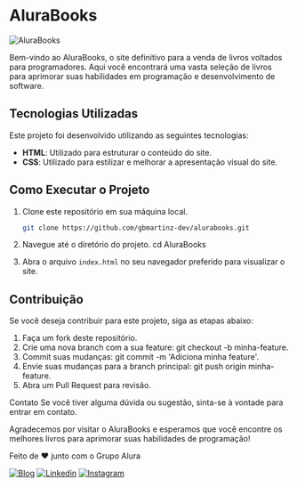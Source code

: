 # AluraBooks

![AluraBooks](../alurabooks/images/alurabooksphoto.png)

Bem-vindo ao AluraBooks, o site definitivo para a venda de livros voltados para programadores. Aqui você encontrará uma vasta seleção de livros para aprimorar suas habilidades em programação e desenvolvimento de software.

## Tecnologias Utilizadas

Este projeto foi desenvolvido utilizando as seguintes tecnologias:

- **HTML**: Utilizado para estruturar o conteúdo do site.
- **CSS**: Utilizado para estilizar e melhorar a apresentação visual do site.

## Como Executar o Projeto

1. Clone este repositório em sua máquina local.
   ```bash
   git clone https://github.com/gbmartinz-dev/alurabooks.git

2. Navegue até o diretório do projeto.
    cd AluraBooks

3. Abra o arquivo `index.html` no seu navegador preferido para visualizar o site.

## Contribuição
Se você deseja contribuir para este projeto, siga as etapas abaixo:

1. Faça um fork deste repositório.
2. Crie uma nova branch com a sua feature: git checkout -b minha-feature.
3. Commit suas mudanças: git commit -m 'Adiciona minha feature'.
4. Envie suas mudanças para a branch principal: git push origin minha-feature.
5. Abra um Pull Request para revisão.

Contato
Se você tiver alguma dúvida ou sugestão, sinta-se à vontade para entrar em contato.

Agradecemos por visitar o AluraBooks e esperamos que você encontre os melhores livros para aprimorar suas habilidades de programação!

Feito de ❤️ junto com o Grupo Alura

[![Blog](https://img.shields.io/website?label=gabrielmartinz-dev.com&style=for-the-badge&url=https://my-portfolio-alpha-lake-67.vercel.app/)](https://my-portfolio-alpha-lake-67.vercel.app/) [![Linkedin](https://img.shields.io/badge/LinkedIn-0077B5?style=for-the-badge&logo=linkedin&logoColor=white])](https://www.linkedin.com/in/gabriel-martins-a72506186/) [![Instagram](https://img.shields.io/badge/Instagram-E4405F?style=for-the-badge&logo=instagram&logoColor=white)](https://www.instagram.com/gabriel.martins043/)